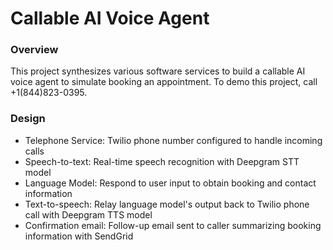 # Callable AI Voice Agent
### Overview
This project synthesizes various software services to build a callable AI voice agent to simulate booking an appointment. To demo this project, call +1(844)823-0395.
### Design
* Telephone Service: Twilio phone number configured to handle incoming calls
* Speech-to-text: Real-time speech recognition with Deepgram STT model
* Language Model: Respond to user input to obtain booking and contact information
* Text-to-speech: Relay language model's output back to Twilio phone call with Deepgram TTS model
* Confirmation email: Follow-up email sent to caller summarizing booking information with SendGrid
